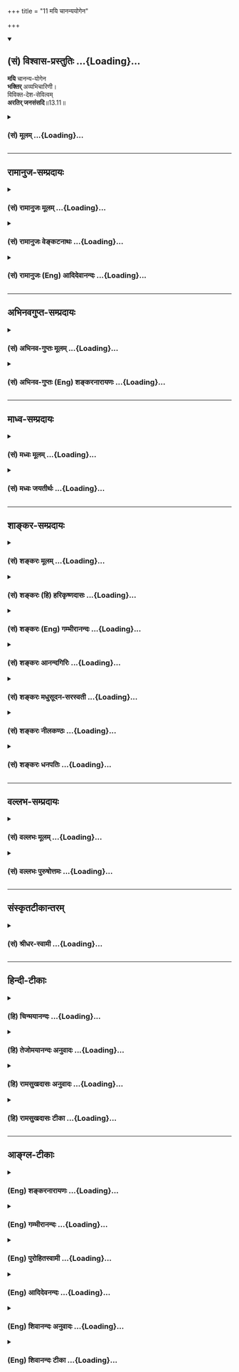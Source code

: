 +++
title = "11 मयि चानन्ययोगेन"

+++
<div class="js_include" newlevelforh1="2" title="(सं) विश्वास-प्रस्तुतिः" unfilled url="/purANam_vaiShNavam/mahAbhAratam/06-bhIShma-parva/03-bhagavad-gItA-parva/saMskRtam/vishvAsa-prastutiH/13_xetra-xetrajna-yogaH/11_mayi_chAnanyayoge.md">
<details open><summary><h2>(सं) विश्वास-प्रस्तुतिः ...{Loading}...</h2></summary>

**मयि** चानन्य-योगेन  
**भक्तिर्** अव्यभिचारिणी।  
विविक्त-देश-सेवित्वम्  
**अरतिर् जनसंसदि**॥13.11॥
</details>
</div>
<div class="js_include collapsed" newlevelforh1="3" title="(सं) मूलम्" unfilled url="/purANam_vaiShNavam/mahAbhAratam/06-bhIShma-parva/03-bhagavad-gItA-parva/saMskRtam/mUlam/13_xetra-xetrajna-yogaH/11_mayi_chAnanyayoge.md">
<details><summary><h3>(सं) मूलम् ...{Loading}...</h3></summary>

मयि चानन्ययोगेन भक्तिरव्यभिचारिणी।  
विविक्तदेशसेवित्वमरतिर्जनसंसदि।।13.11।।
</details>
</div>


_________________
## रामानुज-सम्प्रदायः
<div class="js_include collapsed" newlevelforh1="3" title="(सं) रामानुजः मूलम्" unfilled url="/purANam_vaiShNavam/mahAbhAratam/06-bhIShma-parva/03-bhagavad-gItA-parva/saMskRtam/rAmAnujaH/mUlam/13_xetra-xetrajna-yogaH/11_mayi_chAnanyayoge.md">
<details><summary><h3>(सं) रामानुजः मूलम् ...{Loading}...</h3></summary>

।।13.10।।**मयि** सर्वेश्वरे **च** ऐकान्तिक**योगेन** स्थिरा **भक्तिः**
जनवर्जितदेशवासित्वं जनसंसदि च अप्रीतिः।

</details>
</div>
<div class="js_include collapsed" newlevelforh1="3" title="(सं) रामानुजः वेङ्कटनाथः" unfilled url="/purANam_vaiShNavam/mahAbhAratam/06-bhIShma-parva/03-bhagavad-gItA-parva/saMskRtam/rAmAnujaH/venkaTanAthaH/13_xetra-xetrajna-yogaH/11_mayi_chAnanyayoge.md">
<details><summary><h3>(सं) रामानुजः वेङ्कटनाथः ...{Loading}...</h3></summary>

  
  
।।13.11।। मयि
इत्यनेनान्यभक्त्युन्मूलनेनाव्यभिचारित्वोपयुक्ताकारविवक्षामाह -- मयि
सर्वेश्वर इति। अनन्ययोगेन इति देवतान्तरादिपरित्यागः सङ्गृहीतः। तत एव
चाव्यभिचारित्वं तन्मूलं स्थैर्यम्; अन्यथा
पुनरुक्तेरित्यभिप्रायेणाहऐकान्त्ययोगेन स्थिरेति। अनन्ययोगेनापृथक्समाधिना
इति शङ्करोक्तमेतेन प्रत्युक्तम्। न व्यभिचरितुं शीलमस्या
इत्यव्यभिचारिणीति। समाधिविरोधपरिहाराद्यर्थंविविक्तेत्यादिअहेरिव
गणाद्भीतः इत्यादिवत्। उक्तं च मोक्षधर्मेनैतादृशं ब्राह्मणस्यास्ति वित्तं
यथैकता समता सत्यता च। सत्यं धृति(शीले स्थिति)र्दण्डनिधानमार्जवं
ततस्ततश्चोपरमः क्रियाभ्यः \[म.भा.12।277।37\] इति। जनोऽत्र
सत्त्वोत्तरेतरः।  
  

</details>
</div>
<div class="js_include collapsed" newlevelforh1="3" title="(सं) रामानुजः (Eng) आदिदेवानन्दः" unfilled url="/purANam_vaiShNavam/mahAbhAratam/06-bhIShma-parva/03-bhagavad-gItA-parva/saMskRtam/rAmAnujaH/english/AdidevAnandaH/13_xetra-xetrajna-yogaH/11_mayi_chAnanyayoge.md">
<details><summary><h3>(सं) रामानुजः (Eng) आदिदेवानन्दः ...{Loading}...</h3></summary>

13.11 'Constant devotion' means devotion with a single end, namely,
Myself the Lord of all; 'remaining in places free from people' means having no love for crowds of people.

</details>
</div>


_________________
## अभिनवगुप्त-सम्प्रदायः
<div class="js_include collapsed" newlevelforh1="3" title="(सं) अभिनव-गुप्तः मूलम्" unfilled url="/purANam_vaiShNavam/mahAbhAratam/06-bhIShma-parva/03-bhagavad-gItA-parva/saMskRtam/abhinava-guptaH/mUlam/13_xetra-xetrajna-yogaH/11_mayi_chAnanyayoge.md">
<details><summary><h3>(सं) अभिनव-गुप्तः मूलम् ...{Loading}...</h3></summary>
<div class="js_include" includetitle="false" newlevelforh1="5" unfilled="" url="/purANam/mahAbhAratam/06-bhIShma-parva/03-bhagavad-gItA-parva/saMskRtam/abhinava-guptaH/mUlam/13_xetra-xetrajna-yogaH/08_amAnitvamadambhit.md"></div>
</details>
</div>
<div class="js_include collapsed" newlevelforh1="3" title="(सं) अभिनव-गुप्तः (Eng) शङ्करनारायणः" unfilled url="/purANam_vaiShNavam/mahAbhAratam/06-bhIShma-parva/03-bhagavad-gItA-parva/saMskRtam/abhinava-guptaH/english/shankaranArAyaNaH/13_xetra-xetrajna-yogaH/11_mayi_chAnanyayoge.md">
<details><summary><h3>(सं) अभिनव-गुप्तः (Eng) शङ्करनारायणः ...{Loading}...</h3></summary>
<div class="js_include" includetitle="false" newlevelforh1="5" unfilled="" url="/purANam/mahAbhAratam/06-bhIShma-parva/03-bhagavad-gItA-parva/saMskRtam/abhinava-guptaH/english/shankaranArAyaNaH/13_xetra-xetrajna-yogaH/12_adhyAtmajnAnanity.md"></div>
</details>
</div>


_________________
## माध्व-सम्प्रदायः
<div class="js_include collapsed" newlevelforh1="3" title="(सं) मध्वः मूलम्" unfilled url="/purANam_vaiShNavam/mahAbhAratam/06-bhIShma-parva/03-bhagavad-gItA-parva/saMskRtam/madhvaH/mUlam/13_xetra-xetrajna-yogaH/11_mayi_chAnanyayoge.md">
<details><summary><h3>(सं) मध्वः मूलम् ...{Loading}...</h3></summary>

।।13.11।। मयीति।

</details>
</div>
<div class="js_include collapsed" newlevelforh1="3" title="(सं) मध्वः जयतीर्थः" unfilled url="/purANam_vaiShNavam/mahAbhAratam/06-bhIShma-parva/03-bhagavad-gItA-parva/saMskRtam/madhvaH/jayatIrthaH/13_xetra-xetrajna-yogaH/11_mayi_chAnanyayoge.md">
<details><summary><h3>(सं) मध्वः जयतीर्थः ...{Loading}...</h3></summary>

।।13.11।।**मयी**ति।

</details>
</div>


_________________
## शाङ्कर-सम्प्रदायः
<div class="js_include collapsed" newlevelforh1="3" title="(सं) शङ्करः मूलम्" unfilled url="/purANam_vaiShNavam/mahAbhAratam/06-bhIShma-parva/03-bhagavad-gItA-parva/saMskRtam/shankaraH/mUlam/13_xetra-xetrajna-yogaH/11_mayi_chAnanyayoge.md">
<details><summary><h3>(सं) शङ्करः मूलम् ...{Loading}...</h3></summary>

।।13.11।। --,**मयि च** इश्वरे **अनन्ययोगेन** अपृथक्समाधिना न अन्यो भगवतो
वासुदेवात् परः अस्ति; अतः स एव नः गतिः इत्येवं निश्चिता अव्यभिचारिणी
बुद्धिः अनन्ययोगः; तेन भजनं **भक्तिः** न व्यभिचरणशीला **अव्यभिचारिणी।**
सा च ज्ञानम्। **विविक्तदेशसेवित्वम्;** विविक्तः स्वभावतः संस्कारेण वा
अशुच्यादिभिः सर्पव्याघ्रादिभिश्च रहितः
अरण्यनदीपुलिनदेवगृहादिभिर्विविक्तो देशः; तं सेवितुं शीलमस्य इति
विविक्तदेशसेवी; तद्भावः विवक्तदेशसेवित्वम्। विविक्तेषु हि देशेषु चित्तं
प्रसीदति यतः ततः आत्मादिभावना विविक्ते उपजायते। अतः विविक्तदेशसेवित्वं
ज्ञानमुच्यते। **अरतिः** अरमणं **जनसंसदि;** जनानां प्राकृतानां
संस्कारशून्यानाम् अविनीतानां संसत् समवायः जनसंसत् न संस्कारवतां
विनीतानां संसत् तस्याः ज्ञानोपकारकत्वात्। अतः प्राकृतजनसंसदि अरतिः
ज्ञानार्थत्वात् ज्ञानम्।। किञ्च --,

</details>
</div>
<div class="js_include collapsed" newlevelforh1="3" title="(सं) शङ्करः (हि) हरिकृष्णदासः" unfilled url="/purANam_vaiShNavam/mahAbhAratam/06-bhIShma-parva/03-bhagavad-gItA-parva/saMskRtam/shankaraH/hindI/harikRShNadAsaH/13_xetra-xetrajna-yogaH/11_mayi_chAnanyayoge.md">
<details><summary><h3>(सं) शङ्करः (हि) हरिकृष्णदासः ...{Loading}...</h3></summary>

।।13.11।। तथा --, मुझ ईश्वरमें अनन्य योगसे -- एकत्वरूप समाधियोगसे
अव्यभिचारिणी भक्ति। भगवान् वासुदेवसे पर अन्य कोई भी नहीं है; अतः वही
हमारी परमगति है; इस प्रकारकी जो निश्चित अविचल बुद्धि है वही अनन्य योग
है; उससे युक्त होकर भजन करना ही कभी विचलित न होनेवाली अव्यभिचारिणी भक्ति
है; वह भी ज्ञान है। विविक्तदेशसेवित्व -- एकान्त पवित्रदेश -- सेवनका
स्वभाव। जो देश स्वभावसे पवित्र हो या झाड़नेबुहारने,आदि संस्कारोंसे शुद्ध
किया गया हो तथा सर्पव्याघ्र आदि जन्तुओंसे रहित हो; ऐसे वन; नदी तीर या
देवालय आदि विविक्त ( एकान्तपवित्र ) देशको सेवन करनेका जिसका स्वभाव है;
वह विविक्तदेशसेवी कहलाता है; उसका भाव विविक्तदेशसेवित्व है। क्योंकि
निर्जनपवित्र देशमें ही चित्त प्रसन्न और स्वच्छ होता है; इसलिये
विविक्तदेशमें आत्मादिकी भावना प्रकट होती है; अतः विविक्तदेश सेवन करनेके
स्वभावको ज्ञान कहा जाता है। तथा जनसमुदायमें अप्रीति। यहाँ विनयभावरहित
संस्कारशून्य प्राकृत पुरुषोंके समुदायका नाम ही जनसमुदाय है। विनययुक्त
संस्कारसम्पन्न मनुष्योंका समुदाय जनसमुदाय नहीं है क्योंकि वह तो ज्ञानमें
सहायक है। सुतरां प्राकृतजनसमुदायमें प्रीतिका अभाव ज्ञानका साधन होनेके
कारण ज्ञान है।

</details>
</div>
<div class="js_include collapsed" newlevelforh1="3" title="(सं) शङ्करः (Eng) गम्भीरानन्दः" unfilled url="/purANam_vaiShNavam/mahAbhAratam/06-bhIShma-parva/03-bhagavad-gItA-parva/saMskRtam/shankaraH/english/gambhIrAnandaH/13_xetra-xetrajna-yogaH/11_mayi_chAnanyayoge.md">
<details><summary><h3>(सं) शङ्करः (Eng) गम्भीरानन्दः ...{Loading}...</h3></summary>

13.11 Ca, and; avyabhicarini, unwavering-not having any tendency to
deviate; bhaktih, devotion; mayi, to Me, to God; ananya-yogena, with
single-minded concentration, with undivided concentration-ananyayogah is
the decisive, unswerving conviction of this kind: 'There is none
superior to Lord Vasudeva, and hence He alone is our Goal'; adoration
with that. That too is Knowledge. Vivikta-desa-sevitvam, inclination to
repair into a clean place-a place (desa) naturally free (vivikta) or
made free from impurity etc. and snakes, tigers, etc.; or, place made
solitary (vivikta) by being situated in a forest, on a bank of a river,
or in a temple; one who is inclined to seek such a place is
vivikta-desa-sevi, and the abstract form of that is
vivikta-desa-sevitvam. Since the mind becomes calm in places that are
indeed pure (or solitary), therefore meditation on the Self etc. occurs
in pure (or solitary) places. Hence the inclination to retire into clean
(or solitary) places is called Knowledge. Aratih, lack of delight, not
being happy; jana-samadi, in crowd of people-an assemblage, a multitude
of people without culture, lacking in purity and immodest-, (but) not
(so) in a gathering of pure and modest persons since that is conducive
to Knowledge. Hence, lack of delight in an assembly of common people is
Knowledge since it leads to Knowledge. Besides,

</details>
</div>
<div class="js_include collapsed" newlevelforh1="3" title="(सं) शङ्करः आनन्दगिरिः" unfilled url="/purANam_vaiShNavam/mahAbhAratam/06-bhIShma-parva/03-bhagavad-gItA-parva/saMskRtam/shankaraH/AnandagiriH/13_xetra-xetrajna-yogaH/11_mayi_chAnanyayoge.md">
<details><summary><h3>(सं) शङ्करः आनन्दगिरिः ...{Loading}...</h3></summary>

।।13.10।। साधनान्तरमाह -- **किञ्चेति।** अनन्ययोगमेव संक्षिप्तं व्यनक्ति
-- **नेत्यादिना।** उक्तधीद्वारा जाताया भक्तेर्भगवति स्थैर्यं दर्शयति --
**नेति।** तत्रापि ज्ञानशब्दस्तद्धेतुत्वादित्याह -- **सा चेति।** देशस्य
विविक्तत्वं द्विविधमुदाहरति -- **विविक्त इति।** तदेव स्पष्टयति --
**अरण्येति।** उक्तदेशसेवित्वं कथं ज्ञाने हेतुस्तत्राह --
**विविक्तेष्विति।** आत्मादीत्यादिशब्देन परमात्मा वाक्यार्थश्चोच्यते।
नन्वरतिविषयत्वेनाविशेषतो जनसंसन्मात्रं किमिति न गृह्यते तत्राह --
**तस्या इति।** सतः सङ्गस्य भेषजमित्युपालम्भादित्यर्थः।

</details>
</div>
<div class="js_include collapsed" newlevelforh1="3" title="(सं) शङ्करः मधुसूदन-सरस्वती" unfilled url="/purANam_vaiShNavam/mahAbhAratam/06-bhIShma-parva/03-bhagavad-gItA-parva/saMskRtam/shankaraH/madhusUdana-sarasvatI/13_xetra-xetrajna-yogaH/11_mayi_chAnanyayoge.md">
<details><summary><h3>(सं) शङ्करः मधुसूदन-सरस्वती ...{Loading}...</h3></summary>

।।13.11।। मयीति। किंच मयि च भगवति वासुदेवे परमेश्वरे भक्तिः
सर्वोत्कृष्टत्वज्ञानपूर्विका प्रीतिः। अनन्ययोगेन नान्यो भगवतो
वासुदेवात्परोऽस्त्यतः स एव नो गतिरित्येवं निश्चयेनाव्यभिचारिणी केनापि
प्रतिकूलेन हेतुना निवारयितुमशक्या। सापि ज्ञानहेतुः प्रीतिर्न यावन्मयि
वासुदेवे न मुच्यते देहयोगेन तावदित्युक्तेः। विविक्तः स्वभावतः संस्कारतो
वा शुद्धोऽशुचिभिः सर्पव्याघ्रादिभिश्च रहितः
सुरधुनीपुलिनादिश्चित्तप्रसादकरो देशस्तत्सेवनशीलनत्वं
विविक्तदेशसेवित्वम्। तथाच श्रुतिःसमे शुचौ शर्करवह्निवालुकाविवर्जिते
शब्दजलाश्रयादिभिः। मनोनुकूले न तु चक्षुःपीडने गुहानिवाताश्रयणे
प्रयोजयेत् इति। जनानामात्मज्ञानविमुखानां विषयभोगलम्पटोपदेशकानां संसदि
समवाये तत्त्वज्ञानप्रतिकूलायामरतिररमण्। साधूनां तु संसदि
तत्त्वज्ञानानुकूलायां रतिरुचितैव। तथाचोक्तम्सङ्गः सर्वात्मना हेयः स
चेत्त्युक्तं न शक्यते। स सद्भिः सह कर्तव्यः सन्तसङ्गो हि भेषजम् इति।

</details>
</div>
<div class="js_include collapsed" newlevelforh1="3" title="(सं) शङ्करः नीलकण्ठः" unfilled url="/purANam_vaiShNavam/mahAbhAratam/06-bhIShma-parva/03-bhagavad-gItA-parva/saMskRtam/shankaraH/nIlakaNThaH/13_xetra-xetrajna-yogaH/11_mayi_chAnanyayoge.md">
<details><summary><h3>(सं) शङ्करः नीलकण्ठः ...{Loading}...</h3></summary>

।।13.11।। मयीतिश्लोकः स्पष्टार्थः।

</details>
</div>
<div class="js_include collapsed" newlevelforh1="3" title="(सं) शङ्करः धनपतिः" unfilled url="/purANam_vaiShNavam/mahAbhAratam/06-bhIShma-parva/03-bhagavad-gItA-parva/saMskRtam/shankaraH/dhanapatiH/13_xetra-xetrajna-yogaH/11_mayi_chAnanyayoge.md">
<details><summary><h3>(सं) शङ्करः धनपतिः ...{Loading}...</h3></summary>

।।13.11।। किंच मयि परमेश्वरेऽनन्ययोगेन नान्यो भगवतो वासुदेवात्परोऽस्त्यतः
स एव नो गतिरित्येवं निश्चिताऽव्यभिचारिणी बुद्धिरनन्ययोगोऽपृथक्समाधिस्तेन
भजनं भक्तिः केनापि कारणेन न व्यभिचरणशीलाऽव्यभिचारिणई। सा च
ज्ञानान्तरङ्गसाधनत्वाज्ज्ञानम्। येषां सततयुक्तानां भजतां प्रीतिपूर्वकम्।
ददामि बुद्धियोगं तं येन मानुपयान्ति ते। वासुदेवे भगवति भक्तियोगः
प्रयोजितः। जनयत्याशु वैराग्यं ज्ञानं यत्तदहैतुकम् इत्युक्तेः। विविक्तं
स्वभावतः संस्कारेण वा अशुच्यादिभिः सर्पव्याघ्रादिभिश्च वर्जितं
वननदीतटदेवालयादिदेशं सेव्रितं शीलमस्येति विविक्तदेशसेवी तस्य भावो
विविक्तदेशसेवित्वम्। यतो विविक्तात्मभावनाचित्तप्रसादहेतुभूतेषु
विविक्तदेशेषु सिध्यत्यतो विविक्तदेशसेवित्वं ज्ञानसाधनत्वाज्ज्ञानम्। तथाच
श्रुतिःसमे शुौ शर्करवह्निवालुकाविवर्जिते शब्दजलाशयादिभिः। मनोकूले नतु
चक्षुपीडने गुहानिवाताश्रयणे प्रयोजयेत् इति। जनानां प्राकृतानां
विषयलम्पटानां अविनीतानां कालहोन्मिषितचित्तानां
संसत्समवायस्तत्रारतिरप्रीतिर्नतु संस्कारवतां विनीतानां तत्त्वविदां
संसदि। तस्याः ज्ञानोपकारकत्वात्। तथाचोक्तंसङ्गः सर्वात्मना हेयः स
चेत्यक्तुं न शक्यते। स सद्भिः सह कर्तव्यः सन्तः सङ्गस्य भषजम् इति।

</details>
</div>


_________________
## वल्लभ-सम्प्रदायः
<div class="js_include collapsed" newlevelforh1="3" title="(सं) वल्लभः मूलम्" unfilled url="/purANam_vaiShNavam/mahAbhAratam/06-bhIShma-parva/03-bhagavad-gItA-parva/saMskRtam/vallabhaH/mUlam/13_xetra-xetrajna-yogaH/11_mayi_chAnanyayoge.md">
<details><summary><h3>(सं) वल्लभः मूलम् ...{Loading}...</h3></summary>

।।13.11।। मयि चेति। अनन्ययोगेन अव्यभिचारिणी निर्हेतुकी भक्तिर्मध्ये
हृदयरूपोक्ता।

</details>
</div>
<div class="js_include collapsed" newlevelforh1="3" title="(सं) वल्लभः पुरुषोत्तमः" unfilled url="/purANam_vaiShNavam/mahAbhAratam/06-bhIShma-parva/03-bhagavad-gItA-parva/saMskRtam/vallabhaH/puruShottamaH/13_xetra-xetrajna-yogaH/11_mayi_chAnanyayoge.md">
<details><summary><h3>(सं) वल्लभः पुरुषोत्तमः ...{Loading}...</h3></summary>

  
  
।।13.11।। च पुनः मयि अनन्ययोगेन लौकिकालौकिकेषु मच्छरणतया अव्यभिचारिणी
अन्यत्र सद्बुद्धिराहित्येन भक्तिः; विविक्तदेशसेवित्वं
भगवत्परिपन्थिरहिततद्देशसेवनशीलत्वम्; अरतिर्जनसंसदि
जननादिक्लेशयुक्तलौकिकजीवसभायां अरतिः प्रतिष्ठाद्यनाकाङ्क्षा।  
  

</details>
</div>


_________________
## संस्कृतटीकान्तरम्
<div class="js_include collapsed" newlevelforh1="3" title="(सं) श्रीधर-स्वामी" unfilled url="/purANam_vaiShNavam/mahAbhAratam/06-bhIShma-parva/03-bhagavad-gItA-parva/saMskRtam/shrIdhara-svAmI/13_xetra-xetrajna-yogaH/11_mayi_chAnanyayoge.md">
<details><summary><h3>(सं) श्रीधर-स्वामी ...{Loading}...</h3></summary>

।।13.11।। किंच **-- मयि चेति।** मयि परमेश्वरे अनन्ययोगेन सर्वात्मदृष्ट्या
अव्यभिचारिणी एकान्तभक्तिः; विविक्तः शुद्धिचित्तप्रसादकरः तं देशं सेवितुं
शीलं यस्य तस्य भावस्तत्त्वम्; प्राकृतानां जनानां संसदि सभायामरती
रत्यभावः।

</details>
</div>


_________________
## हिन्दी-टीकाः
<div class="js_include collapsed" newlevelforh1="3" title="(हि) चिन्मयानन्दः" unfilled url="/purANam_vaiShNavam/mahAbhAratam/06-bhIShma-parva/03-bhagavad-gItA-parva/hindI/chinmayAnandaH/13_xetra-xetrajna-yogaH/11_mayi_chAnanyayoge.md">
<details><summary><h3>(हि) चिन्मयानन्दः ...{Loading}...</h3></summary>

।।13.11।। संभवत अर्जुन के क्रियाशील स्वभाव से बाध्य होकर या फिर भगवान्
श्रीकृष्ण के समाज सुधारक होने से; जो कुछ भी हो; भगवद्गीता हमें जिस रूप
में उपलब्ध है; वह आत्मोपलब्धि के विषय का अत्यन्त व्यावहारिक
शास्त्रग्रन्थ है। जब कभी भी गीताचार्य अपने शिष्य को किसी मानसिक या
बौद्धिक गुणविशेष को विकसित करने का उपदेश देते हैं तब तत्काल ही वे उसके
सम्पादन का व्यावहारिक अभ्यसनीय उपाय भी बताते हैं। यदि कोई साधक पूर्व के
तीन श्लोकों में वणिर्त गुणों का स्वयं में विकास करता है; तो वह निश्चित
ही अपने आन्तरिक और बाह्य जीवन व्यवहार में बहुत अधिक शक्ति का संचय कर
सकता है। यह श्लोक बताता है कि किस प्रकार इस अतिरिक्त शक्ति का वह सही
दिशा में सदुपयोग करे; जिससे कि आत्मविकास में उसका लाभ मिल सके। अनन्ययोग
से मुझ में अव्यभिचारिणी भक्ति अनन्यता का अर्थ है मन का ध्येय विषय में
एकाग्र हो जाना। इसके लिये विजातीय वृत्तियों का सर्वथा त्याग करके
ध्येयविषयक वृत्ति को ही बनाये रखने का अभ्यास आवश्यक होता है। ध्यान या
भक्ति में इस स्थिरता के नष्ट होने के लिए दो कारण हो सकते हैं या तो साधक
के मन की अस्थिरता या फिर ध्येय का ही निश्चित नहीं होना जब तक ये दोनों ही
स्थिर नहीं होते; भक्ति या ध्यान सफल नहीं हो सकता। यदि हमारी भक्ति एक
मूर्ति से अन्य मूर्ति में परिवर्तित होती रहती है तो एकाग्रता कैसे सम्भव
हो सकती है इसलिये; यहाँ कहा गया है कि योग में प्रगति और विकास के लिए
अनन्य योग से परमात्मा की भक्ति आवश्यक है। यहाँ लक्ष्य की स्थिरता के विषय
में कहा गया है। अविभाजित ध्यान तथा मन में उत्साह के होने पर पर भक्ति में
एकाग्रता आना सरल कार्य हो जाता है। अन्यथा मन ही विद्रोह करके स्वकल्पित
मिथ्या आकर्षणों में भटकता रह सकता है। ध्यानाभ्यास के समय मन के अत्यन्त
निम्न और घृणित कोटि के विषयों में विचरण करने के विषय में जिस प्रतीकात्मक
वाक्य का प्रयोग भगवान् ने किया है उससे ही ज्ञात होता है कि वे मन के इस
विचरण की कितनी कठोरता से निन्दा करना चाहते हैं। वे कहते हैं कि साधक की
परम्परा में अव्यभिचारी भक्ति होनी चाहिये। व्याभिचार का अर्थ है किसी
तुच्छ लाभ के लिये अपनी क्षमताओं एवं सुन्दरता का विक्रय करना। ईश्वर में
समाहित चित्त ही ध्यान में एकनिष्ठ हो सकता है। यहाँ अव्यभिचारी शब्द से
साधक को यह चेतावनी दी जाती है कि उसका ध्यान अनेक देवीदेवताओं अथवा
विचारों में न भटके; वरन् चुने हुये ध्येय के साथ एकनिष्ठ रहे। इस प्रकार का
सुगठित जीवन तथा ध्यान की स्थिरता तब सम्भव होती है; जब साधक उनके अनुकूल
वातावरण में रहता है। इस बात को इन दो गुणों से दर्शाया गया है (क)
एकान्तवास का सेवन; तथा; (ख) जनसमुदाय में अरुचि। मनुष्य का मन जितना अधिक
शुद्ध एवं भोगों से विरत होता जाता है; उसकी ज्ञान की जिज्ञासा उतनी ही
अधिक बढ़ती जाती है। स्वाभाविक ही है कि फिर वह ज्ञान की पिपासा को शान्त
करने के लिए लोगों के समुदाय से दूर जहाँ ज्ञान उपलब्ध हो वहाँ चला जाता
है। यह बात कवि; लेखक; वैज्ञानिक आदि लोगों के विषय में भी सत्य है। इन
सबको फिर एक ही लक्ष्य दिखाई देता है और इन्हें लौकिक बातों में कोई रुचि
नहीं रह जाती। यहाँ जिस समुदाय में अरुचि रखने को कहा गया है वह असंस्कृत;
असभ्य; भोगों में आसक्त जनों के समुदाय के सम्बन्ध में कहा गया है; न कि
सन्त पुरुषों के संग से। सत्संग तो ज्ञान का साधक होता है बाधक नहीं।
एकान्तवास; तथा जनसमुदाय से अरुचि का कोई व्यक्ति यह विपरीत अर्थ न समझे कि
यहाँ जगत् से पलायन या समाज से द्वेष करने को कहा,गया है।

</details>
</div>
<div class="js_include collapsed" newlevelforh1="3" title="(हि) तेजोमयानन्दः अनुवादः" unfilled url="/purANam_vaiShNavam/mahAbhAratam/06-bhIShma-parva/03-bhagavad-gItA-parva/hindI/tejomayAnandaH/anuvAdaH/13_xetra-xetrajna-yogaH/11_mayi_chAnanyayoge.md">
<details><summary><h3>(हि) तेजोमयानन्दः अनुवादः ...{Loading}...</h3></summary>

।।13.11।। अनन्ययोग के द्वारा मुझमें अव्यभिचारिणी भक्ति; एकान्त स्थान में
रहने का स्वभाव और (असंस्कृत) जनों के समुदाय में अरुचि।।

</details>
</div>
<div class="js_include collapsed" newlevelforh1="3" title="(हि) रामसुखदासः अनुवादः" unfilled url="/purANam_vaiShNavam/mahAbhAratam/06-bhIShma-parva/03-bhagavad-gItA-parva/hindI/rAmasukhadAsaH/anuvAdaH/13_xetra-xetrajna-yogaH/11_mayi_chAnanyayoge.md">
<details><summary><h3>(हि) रामसुखदासः अनुवादः ...{Loading}...</h3></summary>

।।13.11।। मेरेमें अनन्ययोगके द्वारा अव्यभिचारिणी भक्तिका होना, एकान्त
स्थानमें रहनेका स्वभाव होना और जन-समुदायमें प्रीतिका न होना।

</details>
</div>
<div class="js_include collapsed" newlevelforh1="3" title="(हि) रामसुखदासः टीका" unfilled url="/purANam_vaiShNavam/mahAbhAratam/06-bhIShma-parva/03-bhagavad-gItA-parva/hindI/rAmasukhadAsaH/TIkA/13_xetra-xetrajna-yogaH/11_mayi_chAnanyayoge.md">
<details><summary><h3>(हि) रामसुखदासः टीका ...{Loading}...</h3></summary>

।।13.11।।***व्याख्या --***  **मयि चानन्ययोगेन भक्तिरव्यभिचारिणी --**
संसारका आश्रय लेनेके कारण साधकका देहाभिमान बना रहता है। यह देहाभिमान
अव्यक्तके ज्ञानमें प्रधान बाधा है। इसको दूर करनेके लिये भगवान् यहाँ
तत्त्वज्ञानका उद्देश्य रखकर अनन्ययोगद्वारा अपनी अव्यभिचारिणी भक्ति
करनेका साधन बता रहे हैं। तात्पर्य है कि भक्तिरूप साधनसे भी देहाभिमान
सुगमतापूर्वक दूर हो सकता है। भगवान्के सिवाय और किसीसे कुछ भी पानेकी इच्छा
न हो अर्थात् भगवान्के सिवाय मनुष्य; गुरु; देवता; शास्त्र आदि मेरेको उस
तत्त्वका अनुभव करा सकते हैं तथा अपने बल; बुद्धि; योग्यतासे मैं उस
तत्त्वको प्राप्त कर लूँगा -- इस प्रकार किसी भी वस्तु; व्यक्ति आदिका
सहारा न हो और भगवान्की कृपासे ही मेरेको उस तत्त्वका अनुभव होगा -- इस
प्रकार केवल भगवान्का ही सहारा हो -- यह भगवान्में अनन्ययोग होना है। अपना
सम्बन्ध केवल भगवान्के साथ ही हो; दूसरे किसीके साथ किञ्चिन्मात्र भी अपना
सम्बन्ध न हो -- यह भगवान्में अव्यभिचारिणी भक्ति होना है। तात्पर्य है कि
तत्त्वप्राप्तिका साधन (उपाय) भी भगवान् ही हों और साध्य (उपेय) भी भगवान्
ही हों -- यही अनन्ययोगके द्वारा भगवान्में अव्यभिचारिणी भक्तिका होना
है। जिस साधकमें ज्ञानके साथसाथ भक्तिके भी संस्कार हों; उसके लिये यह साधन
बहुत उपयोगी है। भक्तिपरायण साधक अगर तत्त्वज्ञानका उद्देश्य रखकर एकमात्र
भगवान्का ही आश्रय ग्रहण करता है; तो केवल इसी साधनसे तत्त्वज्ञानकी
प्राप्ति कर सकता है। गुणातीत होनेके उपायोंमें भी भगवान्ने अव्यभिचारिणी
भक्तिकी बात कही है (गीता 14। 26)। **शङ्का --** यहाँ तो भक्तिसे
तत्त्वज्ञानकी प्राप्ति बतायी गयी है और अठारहवें अध्यायके चौवनवेंपचपनवें
श्लोकोंमें ज्ञानसे भक्तिकी प्राप्ति कही गयी है; ऐसा क्यों**समाधान --**
जैसे भक्ति दो प्रकारकी होती है -- साधनभक्ति और साध्यभक्ति; ऐसे ही ज्ञान
भी दो प्रकारका होता है -- साधनज्ञान और साध्यज्ञान। साध्यभक्ति और
साध्यज्ञान -- दोनों तत्त्वतः एक ही हैं। साधनभक्ति और साधनज्ञान -- ये
दोनों साध्यभक्ति अथवा साध्यज्ञानकी प्राप्तिके साधन हैं। अतः जहाँ भक्तिसे
तत्त्वज्ञान(साध्यज्ञान) की प्राप्तिकी बात कही है; वह भी ठीक है और जहाँ
ज्ञानसे पराभक्ति(साध्यभक्ति) की प्राप्तिकी बात कही है; वह भी ठीक है। अतः
साधकको चाहिये कि उसमें कर्म; ज्ञान अथवा भक्ति -- जिस संस्कारकी प्रधानता
हो; उसीके अनुरूप साधनमें लग जाय। सावधानी केवल इतनी रखे कि उद्देश्य केवल
परमात्माका ही हो; प्रकृति अथवा उसके कार्यका नहीं। ऐसा उद्देश्य होनेपर वह
उसी साधनसे परमात्माको प्राप्त कर लेता है।**शङ्का --** भगवान्ने ज्ञानके
साधनोंमें अपनी भक्तिको किसलिये बताया क्या ज्ञानयोगका साधक भगवान्की भक्ति
भी करता है**समाधान --** ज्ञानयोगके साधक (जिज्ञासु) दो प्रकारके होते हैं
-- भावप्रधान (भक्तिप्रधान) और विवेकप्रधान (ज्ञानप्रधान)। (1) भावप्रधान
जिज्ञासु वह है; जो भगवान्का आश्रय लेकर तत्त्वको जानना चाहता है (गीता 7।
16 13। 18)। इसी अध्यायके दूसरे श्लोकमें **माम्; मम्;** तीसरे श्लोकमें
**मे;** इस (दसवें) श्लोकमें **मयि** और अठारहवें श्लोकमें **मद्भक्तः**
तथा **मद्भावाय** पदोंके आनेसे सिद्ध होता है कि अठारहवें श्लोकतक
भावप्रधान जिज्ञासुका प्रकरण है। परन्तु उन्नीसवेंसे चौंतीसवें श्लोकतक एक
बार भी **अस्मद्** (मैं वाचक) पदका प्रयोग नहीं हुआ है; इसलिये वहाँ
विवेकप्रधान जिज्ञासुका प्रकरण है। अतः यहाँ भावप्रधान जिज्ञासुका प्रसङ्ग
होनेसे ज्ञानके साधनोंके अन्तर्गत भक्तिरूप साधनका वर्णन किया गया है। दूसरी
बात; जैसे सात्त्विक भोजनमें पुष्टिके लिये घी या दूधकी आवश्यकता होती है;
तो वहाँ घी और दूध सात्त्विक भोजनके साथ मिलकर भी पुष्टि करते हैं और
अकेलेअकेले भी पुष्टि करते हैं। ऐसे ही भगवान्की भक्ति ज्ञानके साधनोंमें
मिलकर भी परमात्मप्राप्तिमें सहायक होती है और अकेली भी गुणातीत बना देती
है (गीता 14। 26)। पातञ्जलयोगदर्शनमें भी परमात्मप्राप्तिके लिये
अष्टाङ्गयोगके साधनोंमें सहायकरूपसे ईश्वरप्रणिधान अर्थात् भक्तिरूप नियम
कहा है **(टिप्पणी प₀ 684.1)** और उसी भक्तिको स्वतन्त्ररूपसे भी कहा है
**(टिप्पणी प₀ 684.2)**। इससे सिद्ध होता है कि भक्तिरूप साधन अपनी एक अलग
विशेषता रखता है। इस विशेषताके कारण भी ज्ञानके साधनोंमें भक्तिका वर्णन
किया गया है। (2) विवेकप्रधान जिज्ञासु वह है; जो सत्असत्का विचार करते हुए
तीव्र विवेकवैराग्यसे युक्त होकर तत्त्वको जानना चाहता है (गीता 13। 19 --
34)। विचार करके देखा जाय तो आजकल आध्यात्मिक जिज्ञासाकी कमी और भोगासक्तिकी
बहुलताके कारण विवेकप्रधान जिज्ञासु बहुत कम देखनेमें आते हैं। ऐसे
साधकोंके लिये भक्तिरूप साधन बहुत उपयोगी है। अतः यहाँ भक्तिका वर्णन करना
युक्तिसंगत प्रतीत होता है।**उपाय --** केवल भगवान्को ही अपना मानना और
भगवान्का ही आश्रय लेकर श्रद्धाविश्वासपूर्वक भगवन्नामका जप; कीर्तन;
चिन्तन; स्मरण आदि करना ही भक्तिका सुगम उपाय है।**विविक्तदेशसेवित्वम्
--** मैं एकान्तमें रहकर परमात्मतत्त्वका चिन्तन करूँ; भजनस्मरण करूँ;
सत्शास्त्रोंका स्वाध्याय करूँ; उस तत्त्वको गहरा उतरकर समझूँ; मेरी
वृत्तियोंमें और मेरे साधनमें कोई भी विघ्नबाधा न पड़े; मेरे साथ कोई न रहे
और मैं किसीके साथ न रहूँ -- साधककी ऐसी स्वाभाविक अभिलाषाका
नाम,विविक्तदेशसेवित्व है। तात्पर्य यह हुआ कि साधककी रुचि तो एकान्तमें
रहनेकी ही होनी चाहिये; पर ऐसा एकान्त न मिले तो मनमें किञ्चिन्मात्र भी
विकार नहीं होना चाहिये। उसके मनमें यही विचार होना चाहिये कि संसारके
सङ्गका; संयोगका तो स्वतः ही वियोग हो रहा है और स्वरूपमें असङ्गता
स्वतःसिद्ध है। इस स्वतःसिद्ध असङ्गतामें संसारका सङ्ग; संयोग; सम्बन्ध कभी
हो ही नहीं सकता। अतः संसारका सङ्ग कभी बाधक हो ही नहीं सकता। केवल निर्जन
वन आदिमें जाकर और अकेले पड़े रहकर यह मान लेना कि मैं एकान्त स्थानमें हूँ
वास्तवमें भूल ही है क्योंकि सम्पूर्ण संसारका बीज यह शरीर तो साथमें है
ही। जबतक इस शरीरके साथ सम्बन्ध है; तबतक सम्पूर्ण संसारके साथ सम्बन्ध बना
ही हुआ है। अतः एकान्त स्थानमें जानेका लाभ तभी है; जब देहाभिमानके नाशका
उद्देश्य मुख्य हो। वास्तविक एकान्त वह है; जिसमें एक तत्त्वके सिवाय दूसरी
कोई चीज न उत्पन्न हुई; न है और न होगी। जिसमें न इन्द्रियाँ हैं; न प्राण
हैं; न मन है और न अन्तःकरण है। जिसमें न स्थूलशरीर है; न सूक्ष्मशरीर है
और न कारण शरीर है। जिसमें न व्यष्टि शरीर है और न समष्टि संसार है। जिसमें
केवल एक तत्त्वहीतत्त्व है अर्थात् एक तत्त्वके सिवाय और कुछ है ही नहीं।
कारण कि एक परमात्मतत्त्वके सिवाय पहले भी कुछ नहीं था और अन्तमें भी कुछ
नहीं रहेगा। बीचमें जो कुछ प्रतीत हो रहा है; वह भी प्रतीतिके द्वारा ही
प्रतीत हो रहा है अर्थात् जिनसे संसार प्रतीत हो रहा है; वे इन्द्रियाँ
अन्तःकरण आदि भी स्वयं प्रतीति ही हैं। अतः प्रतीतिके द्वारा ही प्रतीति हो
रही है। हमारा (स्वरूपका) सम्बन्ध शरीर और अन्तःकरणके साथ कभी हुआ ही नहीं
क्योंकि शरीर और अन्तःकरण प्रकृतिका कार्य है और स्वरूप सदा ही प्रकृतिसे
अतीत है। इस प्रकार अनुभव करना ही वास्तवमें विविक्तदेशसेवित्व
है।**अरतिर्जनसंसदि --** साधारण मनुष्यसमुदायमें प्रीति; रुचि न हो अर्थात्
कहाँ क्या हो रहा है; कब क्या होगा; कैसे होगा आदिआदि सांसारिक बातोंको
सुननेकी कोई भी इच्छा न हो तथा समाचार सुनानेवाले लोगोंसे मिलें; कुछ
समाचार प्राप्त करें -- ऐसी किञ्चिन्मात्र भी इच्छा; प्रीति न हो। परन्तु
हमारेसे कोई तत्त्वकी बात पूछना चाहता है; साधनके विषयमें चर्चा करना चाहता
है; उससे मिलनेके लिये मनमें जो इच्छा होती है; वह अरतिर्जनसंसदि नहीं है।
ऐसे ही जहाँ तत्त्वकी बात होती हो; आपसमें तत्त्वका विचार होता हो अथवा
हमारी दृष्टिमें कोई परमात्मतत्त्वको जाननेवाला हो; ऐसे पुरुषोंके सङ्गकी
जो रुचि होती है; वह जनसमुदायमें रुचि नहीं कहलाती; प्रत्युत वह तो आवश्यक
है। कहा भी गया है -- **सङ्गः सर्वात्मना त्याज्यः स चेत्त्युक्तं न
शक्यते।  
  
** स सद्भिः सह कर्तव्यः सतां सङ्गो हि भेषजम्।। अर्थात् आसक्तिपूर्वक
किसीका भी सङ्ग नहीं करना चाहिये परन्तु अगर ऐसी असङ्गता न होती हो; तो
श्रेष्ठ पुरुषोंका सङ्ग करना चाहिये। कारण कि श्रेष्ठ पुरुषोंका सङ्ग
असङ्गता प्राप्त करनेकी औषध है।

</details>
</div>


_________________
## आङ्ग्ल-टीकाः
<div class="js_include collapsed" newlevelforh1="3" title="(Eng) शङ्करनारायणः" unfilled url="/purANam_vaiShNavam/mahAbhAratam/06-bhIShma-parva/03-bhagavad-gItA-parva/english/shankaranArAyaNaH/13_xetra-xetrajna-yogaH/11_mayi_chAnanyayoge.md">
<details><summary><h3>(Eng) शङ्करनारायणः ...{Loading}...</h3></summary>

13.11. And an unfailing devotion towards Me, with the Yoga of non-difference; resorting to solitary place; distaste for a crowd of people;

</details>
</div>
<div class="js_include collapsed" newlevelforh1="3" title="(Eng) गम्भीरानन्दः" unfilled url="/purANam_vaiShNavam/mahAbhAratam/06-bhIShma-parva/03-bhagavad-gItA-parva/english/gambhIrAnandaH/13_xetra-xetrajna-yogaH/11_mayi_chAnanyayoge.md">
<details><summary><h3>(Eng) गम्भीरानन्दः ...{Loading}...</h3></summary>

13.11 And unwavering devotion to Me with single-minded concentration;
inclination to repair into a clean place; lack of delight in a crowd of people;

</details>
</div>
<div class="js_include collapsed" newlevelforh1="3" title="(Eng) पुरोहितस्वामी" unfilled url="/purANam_vaiShNavam/mahAbhAratam/06-bhIShma-parva/03-bhagavad-gItA-parva/english/purohitasvAmI/13_xetra-xetrajna-yogaH/11_mayi_chAnanyayoge.md">
<details><summary><h3>(Eng) पुरोहितस्वामी ...{Loading}...</h3></summary>

13.11 Unswerving devotion to Me, by concentration on Me and Me alone, a love for solitude, indifference to social life;

</details>
</div>
<div class="js_include collapsed" newlevelforh1="3" title="(Eng) आदिदेवनन्दः" unfilled url="/purANam_vaiShNavam/mahAbhAratam/06-bhIShma-parva/03-bhagavad-gItA-parva/english/AdidevanandaH/13_xetra-xetrajna-yogaH/11_mayi_chAnanyayoge.md">
<details><summary><h3>(Eng) आदिदेवनन्दः ...{Loading}...</h3></summary>

13.11 Constant devotion directed to Me alone, resort to solitary places and dislike for crowds:

</details>
</div>
<div class="js_include collapsed" newlevelforh1="3" title="(Eng) शिवानन्दः अनुवादः" unfilled url="/purANam_vaiShNavam/mahAbhAratam/06-bhIShma-parva/03-bhagavad-gItA-parva/english/shivAnandaH/anuvAdaH/13_xetra-xetrajna-yogaH/11_mayi_chAnanyayoge.md">
<details><summary><h3>(Eng) शिवानन्दः अनुवादः ...{Loading}...</h3></summary>

13.11 Unswerving devotion unto Me by the Yoga of non-separation, resort to solitary places, distaste for the society of men.

</details>
</div>
<div class="js_include collapsed" newlevelforh1="3" title="(Eng) शिवानन्दः टीका" unfilled url="/purANam_vaiShNavam/mahAbhAratam/06-bhIShma-parva/03-bhagavad-gItA-parva/english/shivAnandaH/TIkA/13_xetra-xetrajna-yogaH/11_mayi_chAnanyayoge.md">
<details><summary><h3>(Eng) शिवानन्दः टीका ...{Loading}...</h3></summary>

13.11 मयि in Me; च and; अनन्ययोगेन by the Yoga of nonseparation; भक्तिः
devotion; अव्यभिचारिणी unswerving; विविक्तदेशसेवित्वम् resort to solitary places; अरतिः distaste; जनसंसदि in the society of men.Commentary The man of wisdom is firmly convinced that there is nothing higher than Me and that I am the sole refuge. He has unflinching devotion to Me through Yoga without any thought,for other objects. His mind has merged or entered into Me. Just as a river; when it merges itself in the ocean becomes completely one with it; even so he; being united with Me; worships only Me. This is Ananya Yoga or Aprithak Samadhi (Yoga of nonseparation or the superconscious state in which the devotee feels that he is nondistinct from God). Such devotion is a means of attaining knowledge. Such a devotee will never give up his devotion and worship even when he is under great trials and adversities.Viviktadesasevitvam He lives on the banks of sacred rivers;
in caves; in the mountains; on the shores of seas or lakes and in beautiful solitary gardens where there is no fear of serpents; tigers or thieves. In solitary places the mind is ite calm. There are no disturbing elements that can distract ones attention. You can have uninterrupted meditation on the Self and can enter into Samadhi ickly.Society of men Distaste for the society of worldlyminded people;
not of the wise; pure and holy. Satsanga or association with the wise is a means to the attainment of the knowledge of the Self.

</details>
</div>
